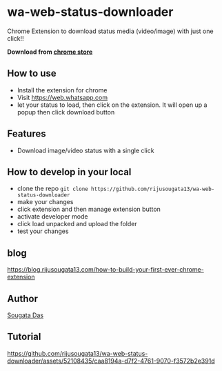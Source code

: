 # wa-web-status-downloader

Chrome Extension to download status media (video/image) with just one click!!


**Download from [chrome store](https://chrome.google.com/webstore/detail/whatsapp-web-status-saver/ndmjmomjcjfencljofkclokaphggfkin?hl=en&authuser=0)**

## How to use
- Install the extension for chrome 
- Visit https://web.whatsapp.com
- let your status to load, then click on the extension. It will open up a popup then click download button

## Features
- Download image/video status with a single click

## How to develop in your local 
- clone the repo `git clone https://github.com/rijusougata13/wa-web-status-downloader`
- make your changes
- click extension and then manage extension button
- activate developer mode
- click load unpacked and upload the folder
- test your changes


## blog
https://blog.rijusougata13.com/how-to-build-your-first-ever-chrome-extension

## Author

[Sougata Das]([https://twitter.com/rijusougata13])

## Tutorial


https://github.com/rijusougata13/wa-web-status-downloader/assets/52108435/caa8194a-d7f2-4761-9070-f3572b2e391d

